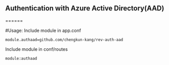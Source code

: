 
## Authentication with Azure Active Directory(AAD)
======

#Usage:
Include module in app.conf

```
module.authaad=github.com/chengkun-kang/rev-auth-aad
```

Include module in conf/routes

```
module:authaad
```


